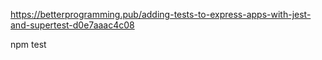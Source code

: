 https://betterprogramming.pub/adding-tests-to-express-apps-with-jest-and-supertest-d0e7aaac4c08


npm test